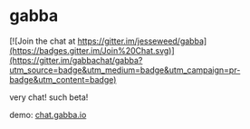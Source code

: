 # gabba

[![Join the chat at https://gitter.im/jesseweed/gabba](https://badges.gitter.im/Join%20Chat.svg)](https://gitter.im/gabbachat/gabba?utm_source=badge&utm_medium=badge&utm_campaign=pr-badge&utm_content=badge)

very chat! such beta!

demo: [chat.gabba.io](http://chat.gabba.io)
